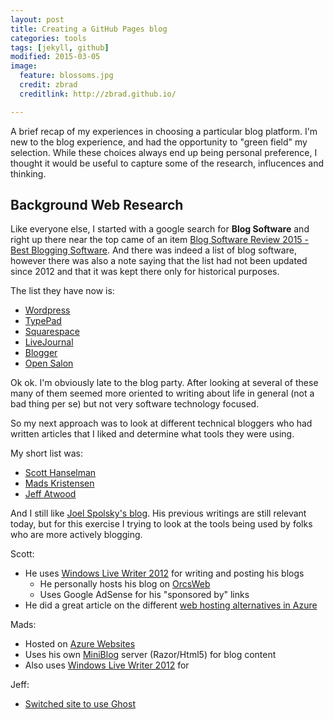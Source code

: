 ```yaml
---
layout: post
title: Creating a GitHub Pages blog
categories: tools
tags: [jekyll, github]
modified: 2015-03-05
image:
  feature: blossoms.jpg
  credit: zbrad
  creditlink: http://zbrad.github.io/

---
```


A brief recap of my experiences in choosing a particular blog platform.  I'm new to the blog experience, and had the opportunity to "green field" my selection.  While these choices always end up being personal preference, I thought it would be useful to capture some of the research, influcences and thinking.

## Background Web Research

Like everyone else, I started with a google search for **Blog Software** and right up there near the top came of an item [Blog Software Review 2015 - Best Blogging Software](http://blog-software-reivew.toptenreviews.com).  And there was indeed a list of blog software, however there was also a note saying that the list had not been updated since 2012 and that it was kept there only for historical purposes.

The list they have now is:

- [Wordpress](http://wordpress.org)
- [TypePad](http://typepad.com)
- [Squarespace](http://www.squarespace.com/tour/bloggers)
- [LiveJournal](http://livejournal.com)
- [Blogger](http://blogger.com)
- [Open Salon](http://open.salon.com)

Ok ok.  I'm obviously late to the blog party.  After looking at several of these many of them seemed more oriented to writing about life in general (not a bad thing per se) but not very software technology focused.

So my next approach was to look at different technical bloggers who had written articles that I liked and determine what tools they were using.

My short list was:

- [Scott Hanselman](http://www.hanselman.com/)
- [Mads Kristensen](http://madskristensen.net/)
- [Jeff Atwood](http:blog.codinghorror.com)

And I still like [Joel Spolsky's blog](http://www.joelonsoftware.com/).  His previous writings are still relevant today, but for this exercise I trying to look at the tools
being used by folks who are more actively blogging.

Scott:

- He uses [Windows Live Writer 2012](http://www.hanselman.com/blog/DownloadWindowsLiveWriter2012.aspx) for writing and posting his blogs
  - He personally hosts his blog on [OrcsWeb](http://orcsweb.com)
  - Uses Google AdSense for his "sponsored by" links
- He did a great article on the different [web hosting alternatives in Azure](http://www.hanselman.com/blog/PennyPinchingInTheCloudWhenDoAzureWebsitesMakeSense.aspx)

Mads:

- Hosted on [Azure Websites](http://azure.microsoft.com/en-us/services/websites/)
- Uses his own [MiniBlog](https://github.com/madskristensen/MiniBlog) server (Razor/Html5) for blog content
- Also uses [Windows Live Writer 2012](http://www.hanselman.com/blog/DownloadWindowsLiveWriter2012.aspx) for 

Jeff:

- [Switched site to use Ghost](http://blog.codinghorror.com/10-years-of-coding-horror/)


